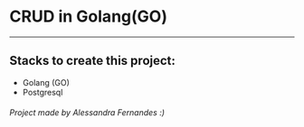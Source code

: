 # CRUD in Golang(GO)
---

## Stacks to create this project:
- Golang (GO)
- Postgresql


###### Project made by Alessandra Fernandes :)